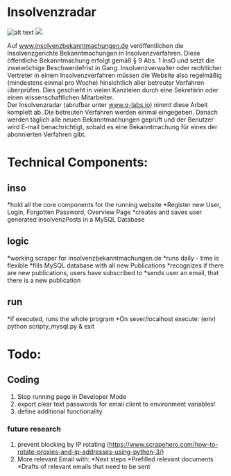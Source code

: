 # Insolvenzradar

![alt text](https://imgur.com/a/4hwrEhF)
<img src="https://imgur.com/a/4hwrEhF">

Auf www.insolvenzbekanntmachungen.de veröffentlichen die Insolvenzgerichte Bekanntmachungen in Insolvenzverfahren. Diese öffentliche Bekanntmachung erfolgt gemäß § 9 Abs. 1 InsO und setzt die zweiwöchige Beschwerdefrist in Gang. Insolvenzverwalter oder rechtlicher Vertreter in einem Insolvenzverfahren müssen die Website also regelmäßig (mindestens einmal pro Woche) hinsichtlich aller betreuter Verfahren überprüfen. Dies geschieht in vielen Kanzleien durch eine Sekretärin oder einen wissenschaftlichen Mitarbeiter.   
Der Insolvenzradar (abrufbar unter www.q-labs.io) nimmt diese Arbeit komplett ab. Die betreuten Verfahren werden einmal eingegeben. Danach werden täglich alle neuen Bekanntmachungen geprüft und der Benutzer wird E-mail benachrichtigt, sobald es eine Bekanntmachung für eines der abonnierten Verfahren gibt.  

# Technical Components:

## inso
  *hold all the core components for the running website
  *Register new User, Login, Forgotten Password, Overview Page
  *creates and saves user generated insolvenzPosts in a MySQL Database
## logic
  *working scraper for insolvenzbekanntmachungen.de
  *runs daily - time is flexible
  *fills MySQL database with all new Publications 
  *recognizes if there are new publications, users have subscribed to
  *sends user an email, that there is a new publication
## run
  *if executed, runs the whole program
  *On sever/localhost execute: (env) python scripty_mysql.py & exit

# Todo:

## Coding
1. Stop running page in Developer Mode
2. export clear text passwords for email client to environment variables! 
3. define additional functionality

### future research
1. prevent blocking by IP rotating (https://www.scrapehero.com/how-to-rotate-proxies-and-ip-addresses-using-python-3/)
2. More relevant Email with:
  *Next steps
  *Prefilled relevant documents
  *Drafts of relevant emails that need to be sent
